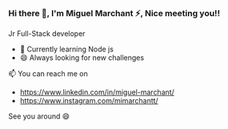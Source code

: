 ### Hi there 👋, I'm Miguel Marchant ⚡, Nice meeting you!!

Jr Full-Stack developer

- 🌱 Currently learning Node js
- 😄 Always looking for new challenges

📫 You can reach me on 
- https://www.linkedin.com/in/miguel-marchant/
- https://www.instagram.com/mimarchantt/

See you around 😄




<!--
**mimarchant/mimarchant** is a ✨ _special_ ✨ repository because its `README.md` (this file) appears on your GitHub profile.

Here are some ideas to get you started:

- 🔭 I’m currently working on ...
- 🌱 I’m currently learning ...
- 👯 I’m looking to collaborate on ...
- 🤔 I’m looking for help with ...
- 💬 Ask me about ...
- 📫 How to reach me: ...
- 😄 Pronouns: ...
- ⚡ Fun fact: ...
-->
